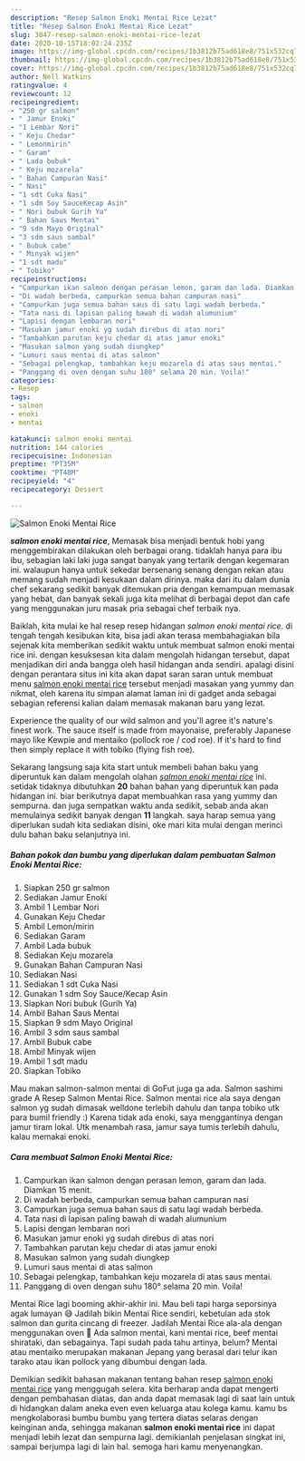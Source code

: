 ```yaml
---
description: "Resep Salmon Enoki Mentai Rice Lezat"
title: "Resep Salmon Enoki Mentai Rice Lezat"
slug: 3047-resep-salmon-enoki-mentai-rice-lezat
date: 2020-10-15T18:02:24.235Z
image: https://img-global.cpcdn.com/recipes/1b3812b75ad618e8/751x532cq70/salmon-enoki-mentai-rice-foto-resep-utama.jpg
thumbnail: https://img-global.cpcdn.com/recipes/1b3812b75ad618e8/751x532cq70/salmon-enoki-mentai-rice-foto-resep-utama.jpg
cover: https://img-global.cpcdn.com/recipes/1b3812b75ad618e8/751x532cq70/salmon-enoki-mentai-rice-foto-resep-utama.jpg
author: Nell Watkins
ratingvalue: 4
reviewcount: 12
recipeingredient:
- "250 gr salmon"
- " Jamur Enoki"
- "1 Lembar Nori"
- " Keju Chedar"
- " Lemonmirin"
- " Garam"
- " Lada bubuk"
- " Keju mozarela"
- " Bahan Campuran Nasi"
- " Nasi"
- "1 sdt Cuka Nasi"
- "1 sdm Soy SauceKecap Asin"
- " Nori bubuk Gurih Ya"
- " Bahan Saus Mentai"
- "9 sdm Mayo Original"
- "3 sdm saus sambal"
- " Bubuk cabe"
- " Minyak wijen"
- "1 sdt madu"
- " Tobiko"
recipeinstructions:
- "Campurkan ikan salmon dengan perasan lemon, garam dan lada. Diamkan 15 menit."
- "Di wadah berbeda, campurkan semua bahan campuran nasi"
- "Campurkan juga semua bahan saus di satu lagi wadah berbeda."
- "Tata nasi di lapisan paling bawah di wadah alumunium"
- "Lapisi dengan lembaran nori"
- "Masukan jamur enoki yg sudah direbus di atas nori"
- "Tambahkan parutan keju chedar di atas jamur enoki"
- "Masukan salmon yang sudah diungkep"
- "Lumuri saus mentai di atas salmon"
- "Sebagai pelengkap, tambahkan keju mozarela di atas saus mentai."
- "Panggang di oven dengan suhu 180° selama 20 min. Voila!"
categories:
- Resep
tags:
- salmon
- enoki
- mentai

katakunci: salmon enoki mentai 
nutrition: 144 calories
recipecuisine: Indonesian
preptime: "PT35M"
cooktime: "PT48M"
recipeyield: "4"
recipecategory: Dessert

---
```



![Salmon Enoki Mentai Rice](https://img-global.cpcdn.com/recipes/1b3812b75ad618e8/751x532cq70/salmon-enoki-mentai-rice-foto-resep-utama.jpg)

<b><i>salmon enoki mentai rice</i></b>, Memasak bisa menjadi bentuk hobi yang menggembirakan dilakukan oleh berbagai orang. tidaklah hanya para ibu ibu, sebagian laki laki juga sangat banyak yang tertarik dengan kegemaran ini. walaupun hanya untuk sekedar bersenang senang dengan rekan atau memang sudah menjadi kesukaan dalam dirinya. maka dari itu dalam dunia chef sekarang sedikit banyak ditemukan pria dengan kemampuan memasak yang hebat, dan banyak sekali juga kita melihat di berbagai depot dan cafe yang menggunakan juru masak pria sebagai chef terbaik nya.

Baiklah, kita mulai ke hal resep resep hidangan <i>salmon enoki mentai rice</i>. di tengah tengah kesibukan kita, bisa jadi akan terasa membahagiakan bila sejenak kita memberikan sedikit waktu untuk membuat salmon enoki mentai rice ini. dengan kesuksesan kita dalam mengolah hidangan tersebut, dapat menjadikan diri anda bangga oleh hasil hidangan anda sendiri. apalagi disini dengan perantara situs ini kita akan dapat saran saran untuk membuat menu <u>salmon enoki mentai rice</u> tersebut menjadi masakan yang yummy dan nikmat, oleh karena itu simpan alamat laman ini di gadget anda sebagai sebagian referensi kalian dalam memasak makanan baru yang lezat.

Experience the quality of our wild salmon and you&#39;ll agree it&#39;s nature&#39;s finest work. The sauce itself is made from mayonaise, preferably Japanese mayo like Kewpie and mentaiko (pollock roe / cod roe). If it&#39;s hard to find then simply replace it with tobiko (flying fish roe).


Sekarang langsung saja kita start untuk membeli bahan baku yang diperuntuk kan dalam mengolah olahan <u><i>salmon enoki mentai rice</i></u> ini. setidak tidaknya dibutuhkan <b>20</b> bahan bahan yang diperuntuk kan pada hidangan ini. biar berikutnya dapat membuahkan rasa yang yummy dan sempurna. dan juga sempatkan waktu anda sedikit, sebab anda akan memulainya sedikit banyak dengan <b>11</b> langkah. saya harap semua yang diperlukan sudah kita sediakan disini, oke mari kita mulai dengan merinci dulu bahan baku selanjutnya ini.

<!--inarticleads1-->

##### Bahan pokok dan bumbu yang diperlukan dalam pembuatan Salmon Enoki Mentai Rice:

1. Siapkan 250 gr salmon
1. Sediakan  Jamur Enoki
1. Ambil 1 Lembar Nori
1. Gunakan  Keju Chedar
1. Ambil  Lemon/mirin
1. Sediakan  Garam
1. Ambil  Lada bubuk
1. Sediakan  Keju mozarela
1. Gunakan  Bahan Campuran Nasi
1. Sediakan  Nasi
1. Sediakan 1 sdt Cuka Nasi
1. Gunakan 1 sdm Soy Sauce/Kecap Asin
1. Siapkan  Nori bubuk (Gurih Ya)
1. Ambil  Bahan Saus Mentai
1. Siapkan 9 sdm Mayo Original
1. Ambil 3 sdm saus sambal
1. Ambil  Bubuk cabe
1. Ambil  Minyak wijen
1. Ambil 1 sdt madu
1. Siapkan  Tobiko


Mau makan salmon-salmon mentai di GoFut juga ga ada. Salmon sashimi grade A Resep Salmon Mentai Rice. Salmon mentai rice ala saya dengan salmon yg sudah dimasak welldone terlebih dahulu dan tanpa tobiko utk para bumil friendly :) Karena tidak ada enoki, saya menggantinya dengan jamur tiram lokal. Utk menambah rasa, jamur saya tumis terlebih dahulu, kalau memakai enoki. 

<!--inarticleads2-->

##### Cara membuat Salmon Enoki Mentai Rice:

1. Campurkan ikan salmon dengan perasan lemon, garam dan lada. Diamkan 15 menit.
1. Di wadah berbeda, campurkan semua bahan campuran nasi
1. Campurkan juga semua bahan saus di satu lagi wadah berbeda.
1. Tata nasi di lapisan paling bawah di wadah alumunium
1. Lapisi dengan lembaran nori
1. Masukan jamur enoki yg sudah direbus di atas nori
1. Tambahkan parutan keju chedar di atas jamur enoki
1. Masukan salmon yang sudah diungkep
1. Lumuri saus mentai di atas salmon
1. Sebagai pelengkap, tambahkan keju mozarela di atas saus mentai.
1. Panggang di oven dengan suhu 180° selama 20 min. Voila!


Mentai Rice lagi booming akhir-akhir ini. Mau beli tapi harga seporsinya agak lumayan 😅 Jadilah bikin Mentai Rice sendiri, kebetulan ada stok salmon dan gurita cincang di freezer. Jadilah Mentai Rice ala-ala dengan menggunakan oven 🤗 Ada salmon mentai, kani mentai rice, beef mentai shirataki, dan sebagainya. Tapi sudah pada tahu artinya, belum? Mentai atau mentaiko merupakan makanan Jepang yang berasal dari telur ikan tarako atau ikan pollock yang dibumbui dengan lada. 

Demikian sedikit bahasan makanan tentang bahan resep <u>salmon enoki mentai rice</u> yang menggugah selera. kita berharap anda dapat mengerti dengan pembahasan diatas, dan anda dapat memasak lagi di saat lain untuk di hidangkan dalam aneka even even keluarga atau kolega kamu. kamu bs mengkolaborasi bumbu bumbu yang tertera diatas selaras dengan keinginan anda, sehingga makanan <b>salmon enoki mentai rice</b> ini dapat menjadi lebih lezat dan sempurna lagi. demikianlah penjelasan singkat ini, sampai berjumpa lagi di lain hal. semoga hari kamu menyenangkan.
